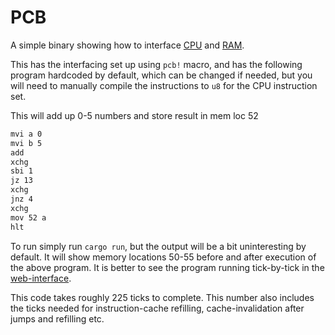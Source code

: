 # PCB

A simple binary showing how to interface [CPU](../cpu/Readme.md) and [RAM](../ram/Readme.md).

This has the interfacing set up using `pcb!` macro, and has the following program hardcoded by default, which can be changed if needed, but you will need to manually compile the instructions to `u8` for the CPU instruction set.

This will add up 0-5 numbers and store result in mem loc 52

```sh
mvi a 0
mvi b 5
add
xchg
sbi 1
jz 13
xchg
jnz 4
xchg
mov 52 a
hlt
```

To run simply run `cargo run`, but the output will be a bit uninteresting by default. It will show memory locations 50-55 before and after execution of the above program. It is better to see the program running tick-by-tick in the [web-interface](https://yjdoc2.github.io/pcb-rs-examples/).

This code takes roughly 225 ticks to complete. This number also includes the ticks needed for instruction-cache refilling, cache-invalidation after jumps and refilling etc.
